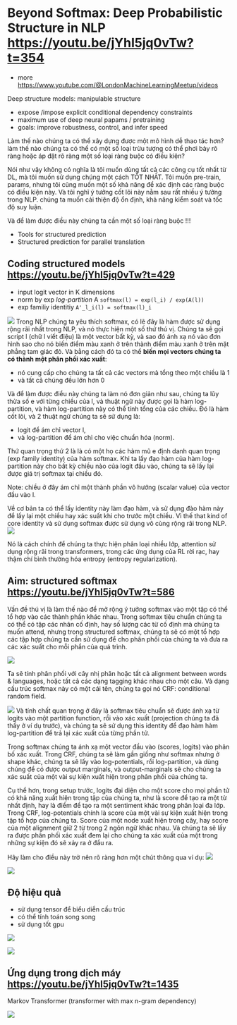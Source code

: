 # Beyond Softmax: Deep Probabilistic Structure in NLP https://youtu.be/jYhI5jq0vTw?t=354
- more https://www.youtube.com/@LondonMachineLearningMeetup/videos

Deep structure models: manipulable structure
- expose /impose explicit conditional dependency constraints
- maximum use of deep neural papams / pretraining
- goals: improve robustness, control, and infer speed

Làm thế nào chúng ta có thể xây dựng được một mô hình dễ thao tác hơn? làm thế nào chúng ta có thể có một số loại trừu tượng có thể phơi bày rõ ràng hoặc áp đặt rõ ràng một số loại ràng buộc có điều kiện?

Nói như vậy không có nghĩa là tôi muốn dùng tất cả các công cụ tốt nhất từ DL, mà tôi muốn sử dụng chúng một cách TỐT NHẤT. Tôi muốn pre-train, params, nhưng tôi cũng muốn một số khả năng để xác định các ràng buộc có điều kiện này. Và tôi nghĩ ý tưởng cốt lõi này nằm sau rất nhiều ý tưởng trong NLP. chúng ta muốn cải thiện độ ổn định, khả năng kiểm soát và tốc độ suy luận.

Và để làm được điều này chúng ta cần một số loại ràng buộc !!!

- Tools for structured prediction
- Structured prediction for parallel translation

## Coding structured models https://youtu.be/jYhI5jq0vTw?t=429
- input logit vector in K dimensions
- norm by exp _log-partition_ A
`softmax(l) = exp(l_i) / exp(A(l))`
- exp familiy identitiy
`A'_l_i(l) = softmax(l)_i`

![](files/top02-00.png)
Trong NLP chúng ta yêu thích softmax, có lẽ đây là hàm được sử dụng rộng rãi nhất trong NLP, và nó thực hiện một số thứ thú vị. Chúng ta sẽ gọi script l (chữ l viết điệu) là một vector bất kỳ, và sao đó ánh xạ nó vào đơn hình sao cho nó biến điểm màu xanh ở trên thành điểm màu xanh ở trên mặt phẳng tam giác đỏ. Và bằng cách đó ta có thể __biến mọi vectors chúng ta có thành một phân phối xác xuất__:
- nó cung cấp cho chúng ta tất cả các vectors mà tổng theo một chiều là 1
- và tất cả chúng đều lớn hơn 0

Và để làm được điều này chúng ta làm nó đơn giản như sau, chúng ta lũy thừa số e với từng chiều của l, và thuật ngữ này được gọi là hàm log-partition, và hàm log-partition này có thể tính tổng của các chiều. Đó là hàm cốt lõi, và 2 thuật ngữ chúng ta sẽ sử dụng là: 
- logit để ám chỉ vector l,
- và log-partition để ám chỉ cho việc chuẩn hóa (norm).

Thứ quan trọng thứ 2 là là có một họ các hàm mũ e định danh quan trọng (exp family identity) của hàm softmax. Khi ta lấy đạo hàm của hàm log-partition này cho bất kỳ chiều nào của logit đầu vào, chúng ta sẽ lấy lại được giá trị softmax tại chiều đó.

Note: chiều ở đây ám chỉ một thành phần vô hướng (scalar value) của vector đầu vào l.

Về cơ bản ta có thể lấy identity này làm đạo hàm, và sử dụng đào hàm này để lấy lại một chiều hay xác suất khi cho trước một chiều. Vì thế that kind of core identity và sử dụng softmax được sử dụng vô cùng rộng rãi trong NLP.
![](files/top02-01.png)

Nó là cách chính để chúng ta thực hiện phân loại nhiều lớp, attention sử dụng rộng rãi trong transformers, trong các ứng  dụng của RL rời rạc, hay thậm chí bình thường hóa entropy (entropy regularization).

## Aim: structured softmax https://youtu.be/jYhI5jq0vTw?t=586

Vấn đề thú vị là làm thế nào để mở rộng ý tưởng softmax vào một tập có thể tổ hợp vào các thành phần khác nhau. Trong softmax tiêu chuẩn chúng ta có thể có tập các nhãn cố định, hay số lượng các từ cố định mà chúng ta muốn attend, nhưng trong structured softmax, chúng ta sẽ có một tổ hợp các tập hợp chúng ta cần sử dụng để cho phân phối của chúng ta và đưa ra các xác suất cho mỗi phần của quá trình. 

![](files/top02-02.png)

Ta sẽ tính phân phối với cây nhị phân hoặc tất cả alignment between words & languages, hoặc tất cả các dạng tagging khác nhau cho một câu. Và dạng cấu trúc softmax này có một cái tên, chúng ta gọi nó CRF: conditional random field.

![](files/top02-03.png)
Và tính chất quan trọng ở đây là softmax tiêu chuẩn sẽ được ánh xạ từ logits vào một partition function, rồi vào xác xuất (projection chúng ta đã thấy ở ví dụ trước), và chúng ta sẽ sử dụng this identity để đạo hàm hàm log-partition để trả lại xác xuất của từng phần tử.

Trong softmax chúng ta ánh xạ một vector đầu vào (scores, logits) vào phân bố xác xuất. Trong CRF, chúng ta sẽ làm gần giống như softmax nhưng ở shape khác, chúng ta sẽ lấy vào log-potentials, rồi log-partition, và dùng chúng để có được output marginals, và output-marginals sẽ cho chúng ta xác suất của một vài sự kiện xuất hiện trong phân phối của chúng ta.

Cụ thể hơn, trong setup trước, logits đại diện cho một score cho mọi phần tử có khả năng xuất hiện trong tập của chúng ta, như là score để tạo ra một từ nhất định, hay là điểm để tạo ra một sentiment khác trong phân loại đa lớp. Trong CRF, log-potentials chính là score của một vài sự kiện xuất hiện trong tập tổ hợp của chúng ta. Score của một node xuất hiện trong cây, hay score của một alignment giữ 2 từ trong 2 ngôn ngữ khác nhau. Và chúng ta sẽ lấy ra được phân phối xác xuất đem lại cho chúng ta xác xuất của một trong những sự kiện đó sẽ xảy ra ở đầu ra.

Hãy làm cho điều này trở nên rõ ràng hơn một chút thông qua ví dụ:
![](files/top02-04.png)

![](files/top02-05.png)

## Độ hiệu quả
- sử dụng tensor để biểu diễn cấu trúc
- có thể tính toán song song
- sử dụng tốt gpu

![](files/top02-06.png)

![](files/top02-07.png)

## Ứng dụng trong dịch máy https://youtu.be/jYhI5jq0vTw?t=1435

Markov Transformer (transformer with max n-gram dependency)

![](files/top02-08.png)

